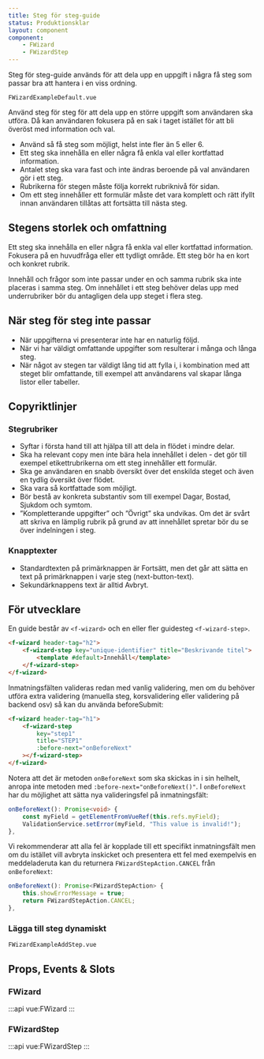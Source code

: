 ```yaml
---
title: Steg för steg-guide
status: Produktionsklar
layout: component
component:
    - FWizard
    - FWizardStep
---
```


Steg för steg-guide används för att dela upp en uppgift i några få steg som passar bra att hantera i en viss ordning.

```import test-id=default
FWizardExampleDefault.vue
```

Använd steg för steg för att dela upp en större uppgift som användaren ska utföra. Då kan användaren fokusera på en sak i taget istället för att bli överöst med information och val.

-   Använd så få steg som möjligt, helst inte fler än 5 eller 6.
-   Ett steg ska innehålla en eller några få enkla val eller kortfattad information.
-   Antalet steg ska vara fast och inte ändras beroende på val användaren gör i ett steg.
-   Rubrikerna för stegen måste följa korrekt rubriknivå för sidan.
-   Om ett steg innehåller ett formulär måste det vara komplett och rätt ifyllt innan användaren tillåtas att fortsätta till nästa steg.

## Stegens storlek och omfattning

Ett steg ska innehålla en eller några få enkla val eller kortfattad information. Fokusera på en huvudfråga eller ett tydligt område. Ett steg bör ha en kort och konkret rubrik.

Innehåll och frågor som inte passar under en och samma rubrik ska inte placeras i samma steg. Om innehållet i ett steg behöver delas upp med underrubriker bör du antagligen dela upp steget i flera steg.

## När steg för steg inte passar

-   När uppgifterna vi presenterar inte har en naturlig följd.
-   När vi har väldigt omfattande uppgifter som resulterar i många och långa steg.
-   När något av stegen tar väldigt lång tid att fylla i, i kombination med att steget blir omfattande, till exempel att användarens val skapar långa listor eller tabeller.

## Copyriktlinjer

### Stegrubriker

-   Syftar i första hand till att hjälpa till att dela in flödet i mindre delar.
-   Ska ha relevant copy men inte bära hela innehållet i delen - det gör till exempel etikettrubrikerna om ett steg innehåller ett formulär.
-   Ska ge användaren en snabb översikt över det enskilda steget och även en tydlig översikt över flödet.
-   Ska vara så kortfattade som möjligt.
-   Bör bestå av konkreta substantiv som till exempel Dagar, Bostad, Sjukdom och symtom.
-   ”Kompletterande uppgifter” och ”Övrigt” ska undvikas. Om det är svårt att skriva en lämplig rubrik på grund av att innehållet spretar bör du se över indelningen i steg.

### Knapptexter

-   Standardtexten på primärknappen är Fortsätt, men det går att sätta en text på primärknappen i varje steg (next-button-text).
-   Sekundärknappens text är alltid Avbryt.

## För utvecklare

En guide består av `<f-wizard>` och en eller fler guidesteg `<f-wizard-step>`.

```html static
<f-wizard header-tag="h2">
    <f-wizard-step key="unique-identifier" title="Beskrivande titel">
        <template #default>Innehåll</template>
    </f-wizard-step>
</f-wizard>
```

Inmatningsfälten valideras redan med vanlig validering, men om du behöver utföra extra validering (manuella steg, korsvalidering eller validering på backend osv) så kan du använda beforeSubmit:

```html static
<f-wizard header-tag="h1">
    <f-wizard-step
        key="step1"
        title="STEP1"
        :before-next="onBeforeNext"
    ></f-wizard-step>
</f-wizard>
```

Notera att det är metoden `onBeforeNext` som ska skickas in i sin helhelt, anropa inte metoden med `:before-next="onBeforeNext()"`.
I `onBeforeNext` har du möjlighet att sätta nya valideringsfel på inmatningsfält:

```ts
onBeforeNext(): Promise<void> {
    const myField = getElementFromVueRef(this.refs.myField);
    ValidationService.setError(myField, "This value is invalid!");
},
```

Vi rekommenderar att alla fel är kopplade till ett specifikt inmatningsfält men om du istället vill avbryta inskicket och presentera ett fel med exempelvis en meddeladeruta kan du returnera `FWizardStepAction.CANCEL` från `onBeforeNext`:

```ts
onBeforeNext(): Promise<FWizardStepAction> {
    this.showErrorMessage = true;
    return FWizardStepAction.CANCEL;
},
```

### Lägga till steg dynamiskt

```import test-id=add-step
FWizardExampleAddStep.vue
```

## Props, Events & Slots

### FWizard

:::api
vue:FWizard
:::

### FWizardStep

:::api
vue:FWizardStep
:::
